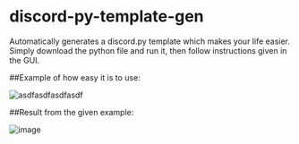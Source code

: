 # discord-py-template-gen
Automatically generates a discord.py template which makes your life easier. Simply download the python file and run it, then follow instructions given in the GUI.

##Example of how easy it is to use:

![asdfasdfasdfasdf](https://user-images.githubusercontent.com/77999105/124853373-a00a1c80-df5a-11eb-85c7-aaa80d0a9928.png)

##Result from the given example:

![image](https://user-images.githubusercontent.com/77999105/124853443-bca65480-df5a-11eb-8f39-64f19b86f204.png)
